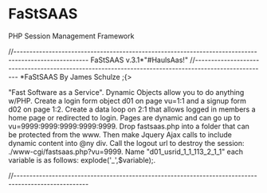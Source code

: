 # FaStSAAS
PHP Session Management Framework

//-----------------------------------------------------------------------------------------------------
FaStSAAS v.3.1*"#HaulsAas!"
//-----------------------------------------------------------------------------------------------------
*FaStSAAS By James Schulze ;{>

"Fast Software as a Service".
Dynamic Objects allow you to do anything w/PHP.
Create a login form object d01 on page vu=1:1 and a signup form d02 on page 1:2.
Create a data loop on 2:1 that allows logged in members a home page or redirected to login.
Pages are dynamic and can go up to vu=9999:9999:9999:9999:9999.
Drop fastsaas.php into a folder that can be protected from the www.
Then make Jquery Ajax calls to include dynamic content into @ny div.
Call the logout url to destroy the session: ./www-cgi/fastsaas.php?vu=9999.
Name "d01_usrid_1_1_113_2_1_1" each variable is as follows: explode('_',$variable);.

//-----------------------------------------------------------------------------------------------------
